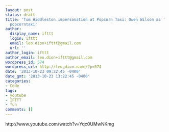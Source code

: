 ```yaml
---
layout: post
status: draft
title: 'Tom Hiddleston impersonation at Popcorn Taxi: Owen Wilson as ''Loki''. by
  popcorntaxi'
author:
  display_name: ifttt
  login: ifttt
  email: leo.dion+ifttt@gmail.com
  url: ''
author_login: ifttt
author_email: leo.dion+ifttt@gmail.com
wordpress_id: 574
wordpress_url: http://leogdion.name/?p=574
date: '2013-10-23 09:22:45 -0400'
date_gmt: '2013-10-23 13:22:45 -0400'
categories:
- Code
tags:
- youtube
- IFTTT
- fun
comments: []
---
```

<p>http:&#47;&#47;www.youtube.com&#47;watch?v=Yqc0UMwNKmg</p>
